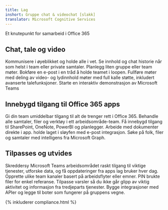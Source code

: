 ```yaml
---
title: Lag
inshort: Gruppe chat & videochat [slakk]
translator: Microsoft Cognitive Services
---
```



Et knutepunkt for samarbeid i Office 365 

## Chat, tale og video
Kommunisere i øyeblikket og holde alle i vet. Se innhold og chat historie når som helst i team eller private samtaler. Planlegg liten gruppe eller team møter. Bokføre en e-post i en tråd å holde teamet i loopen. Fullføre møter med deling av video- og lydinnhold møter med full kalle støtte, inkludert avanserte talefunksjoner. 
Starte en interaktiv demonstrasjon av Microsoft Teams 

## Innebygd tilgang til Office 365 apps
Gi din team umiddelbar tilgang til alt de trenger rett i Office 365. Behandle alle samtaler, filer og verktøy i ett arbeidsområde-team. Få innebygd tilgang til SharePoint, OneNote, PowerBI og planlegger. Arbeide med dokumenter direkte i app. holde laget i sløyfen med e-post integrasjon. Søke på folk, filer og samtaler med intelligens fra Microsoft Graph. 

## Tilpasses og utvides
Skreddersy Microsoft Teams arbeidsområdet raskt tilgang til viktige tjenester, utforske data, og få oppdateringer fra apps lag bruker hver dag. Opprette ulike team kanaler basert på arbeidsflyter eller emner. PIN brukte filer for enkel referanse. Tilpasse varsler så du ikke går glipp av viktig aktivitet og informasjon fra tredjeparts tjenester. Bygge integrasjoner med APIer og legge til boter som fungerer på gruppens vegne. 




{% inkluderer compliance.html %}

